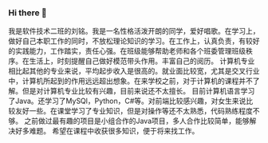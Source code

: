 ### Hi there 👋

我是软件技术二班的刘铭。我是一名性格活泼开朗的同学，爱好唱歌。在学习上，做好自己本职工作的同时，不放松理论知识的学习。在工作上，认真负责，有较好的实践能力，工作踏实，责任心强。在班级能够帮助老师和各个班委管理班级秩序。在生活上，时刻提醒自己做好模范带头作用。丰富自己的阅历。
计算机专业相比起其他的专业来说，平均起步收入是很高的。就业面比较宽，尤其是交叉行业中，计算机所起到的作用远远超出想象。在来学校之前，对于计算机的课程并不了解。但是对计算机专业比较有兴趣，目前来说还不太擅长。
目前计算机语言学习了Java。还学习了MySQl，Python，C#等。对前端比较感兴趣，对女生来说比较友好一些。在课堂学习了专业知识，但是对操作等还不太熟悉，代码熟练程度不够。
之前做过最有趣的项目是小组合作的Java项目，多人合作比较简单，能够解决好多难题。
希望在课程中收获很多知识，便于将来找工作。
